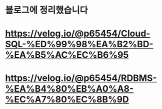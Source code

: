 # 블로그에 정리했습니다
# https://velog.io/@p65454/Cloud-SQL-%ED%99%98%EA%B2%BD-%EA%B5%AC%EC%B6%95
# https://velog.io/@p65454/RDBMS-%EA%B4%80%EB%A0%A8-%EC%A7%80%EC%8B%9D